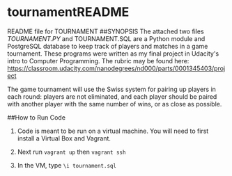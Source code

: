 # tournamentREADME
README file for TOURNAMENT
##SYNOPSIS
The attached two files _TOURNAMENT.PY_ and TOURNAMENT.SQL are a Python module and PostgreSQL database to keep track of players and matches in a game tournament.  These programs were written as my final project in Udacity's intro to Computer Programming.  The rubric may be found here:  https://classroom.udacity.com/nanodegrees/nd000/parts/0001345403/project

The game tournament will use the Swiss system for pairing up players in each round: players are not eliminated, and each player should be paired with another player with the same number of wins, or as close as possible.

##How to Run Code
1. Code is meant to be run on a virtual machine.  You will need to first install a Virtual Box and Vagrant.

2. Next run `vagrant up` then `vagrant ssh`

3. In the VM, type `\i tournament.sql`

